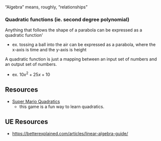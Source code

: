 
“Algebra” means, roughly, “relationships”

### Quadratic functions (ie. second degree polynomial)
Anything that follows the shape of a parabola can be expressed as a quadratic function'
- ex. tossing a ball into the air can be expressed as a parabola, where the x-axis is time and the y-axis is height

A quadratic function is just a mapping between an input set of numbers and an output set of numbers.
- ex. $10x^2 + 25x + 10$ 

## Resources
- [Super Mario Quadratics](https://teacher.desmos.com/activitybuilder/custom/5c7614041509d870d4838bfd)
    - this game is a fun way to learn quadratics.

## UE Resources
- https://betterexplained.com/articles/linear-algebra-guide/